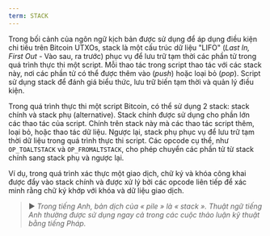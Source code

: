 ```yaml
---
term: STACK
---
```


Trong bối cảnh của ngôn ngữ kịch bản được sử dụng để áp dụng điều kiện chi tiêu trên Bitcoin UTXOs, stack là một cấu trúc dữ liệu "LIFO" (*Last In, First Out* - Vào sau, ra trước) phục vụ để lưu trữ tạm thời các phần tử trong quá trình thực thi một script. Mỗi thao tác trong script thao tác với các stack này, nơi các phần tử có thể được thêm vào (*push*) hoặc loại bỏ (*pop*). Script sử dụng stack để đánh giá biểu thức, lưu trữ biến tạm thời và quản lý điều kiện.

Trong quá trình thực thi một script Bitcoin, có thể sử dụng 2 stack: stack chính và stack phụ (alternative). Stack chính được sử dụng cho phần lớn các thao tác của script. Chính trên stack này mà các thao tác script thêm, loại bỏ, hoặc thao tác dữ liệu. Ngược lại, stack phụ phục vụ để lưu trữ tạm thời dữ liệu trong quá trình thực thi script. Các opcode cụ thể, như `OP_TOALTSTACK` và `OP_FROMALTSTACK`, cho phép chuyển các phần tử từ stack chính sang stack phụ và ngược lại.

Ví dụ, trong quá trình xác thực một giao dịch, chữ ký và khóa công khai được đẩy vào stack chính và được xử lý bởi các opcode liên tiếp để xác minh rằng chữ ký khớp với khóa và dữ liệu giao dịch.

> ► *Trong tiếng Anh, bản dịch của « pile » là « stack ». Thuật ngữ tiếng Anh thường được sử dụng ngay cả trong các cuộc thảo luận kỹ thuật bằng tiếng Pháp.*